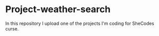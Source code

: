 # Project-weather-search

In this repository I upload one of the projects I'm coding for SheCodes curse.
